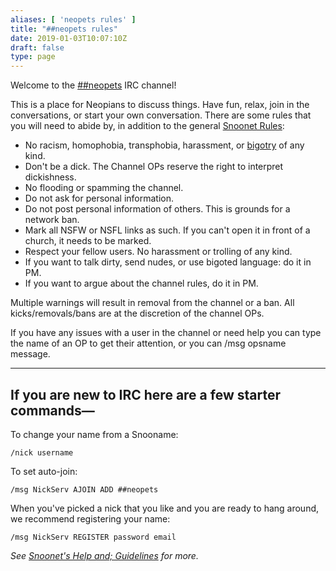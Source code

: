 ```yaml
---
aliases: [ 'neopets rules' ]
title: "##neopets rules"
date: 2019-01-03T10:07:10Z
draft: false
type: page
---
```


Welcome to the [##neopets](Webchat.snoonet.org/##neopets) IRC channel!

This is a place for Neopians to discuss things. Have fun, relax, join in the conversations, or start your own conversation. There are some rules that you will need to abide by, in addition to the general [Snoonet Rules](/rules):

* No racism, homophobia, transphobia, harassment, or [bigotry](http://en.wikipedia.org/wiki/Bigotry) of any kind.
* Don't be a dick. The Channel OPs reserve the right to interpret dickishness.
* No flooding or spamming the channel.
* Do not ask for personal information.
* Do not post personal information of others. This is grounds for a network ban.
* Mark all NSFW or NSFL links as such. If you can't open it in front of a church, it needs to be marked.
* Respect your fellow users. No harassment or trolling of any kind.
* If you want to talk dirty, send nudes, or use bigoted language: do it in PM.
* If you want to argue about the channel rules, do it in PM.

Multiple warnings will result in removal from the channel or a ban. All kicks/removals/bans are at the discretion of the channel OPs.

If you have any issues with a user in the channel or need help you can type the name of an OP to get their attention, or you can /msg opsname message.

--------

## If you are new to IRC here are a few starter commands—


   To change your name from a Snooname:

    /nick username

To set auto-join:

    /msg NickServ AJOIN ADD ##neopets

When you've picked a nick that you like and you are ready to hang around, we recommend registering your name:

    /msg NickServ REGISTER password email

*See [Snoonet's Help and; Guidelines](/help) for more.*
